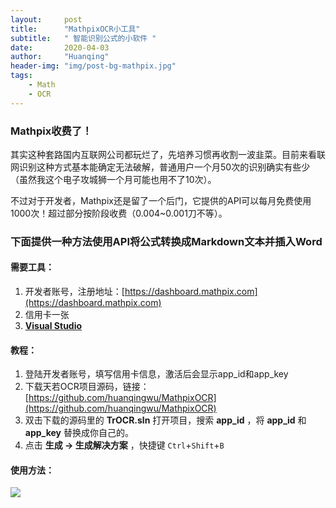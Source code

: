 ```yaml
---
layout:     post
title:      "MathpixOCR小工具"
subtitle:   " 智能识别公式的小软件 "
date:       2020-04-03
author:     "Huanqing"
header-img: "img/post-bg-mathpix.jpg"
tags:
    - Math
    - OCR
---
```


### Mathpix收费了！

其实这种套路国内互联网公司都玩烂了，先培养习惯再收割一波韭菜。目前来看联网识别这种方式基本能确定无法破解，普通用户一个月50次的识别确实有些少（虽然我这个电子攻城狮一个月可能也用不了10次）。

不过对于开发者，Mathpix还是留了一个后门，它提供的API可以每月免费使用1000次！超过部分按阶段收费（0.004~0.001刀不等）。

### 下面提供一种方法使用API将公式转换成Markdown文本并插入Word

#### 需要工具：

1. 开发者账号，注册地址：[https://dashboard.mathpix.com](https://dashboard.mathpix.com)
2. 信用卡一张
3. **[Visual Studio](https://visualstudio.microsoft.com/zh-hans/downloads/)**

#### 教程：

1. 登陆开发者账号，填写信用卡信息，激活后会显示app_id和app_key
2. 下载天若OCR项目源码，链接：[https://github.com/huanqingwu/MathpixOCR](https://github.com/huanqingwu/MathpixOCR)
3. 双击下载的源码里的 **TrOCR.sln** 打开项目，搜索 **app_id** ，将 **app_id** 和 **app_key** 替换成你自己的。
4. 点击 **生成 → 生成解决方案** ，快捷键 `Ctrl`+`Shift`+`B`



#### 使用方法：

![](https://onedrive.gimhoy.com/sharepoint/aHR0cHM6Ly9lZHVpbmhrLW15LnNoYXJlcG9pbnQuY29tLzppOi9nL3BlcnNvbmFsL2h1YW5xaW5nX2VkdWluaGtfb25taWNyb3NvZnRfY29tL0VYTkhrSm92R1ZWTnZhaV9TTTlDaWE4QmNubDNiUVd2YmNVN1F0d1EybTE5Nnc/ZT1RVTFFVDE=.gif)
